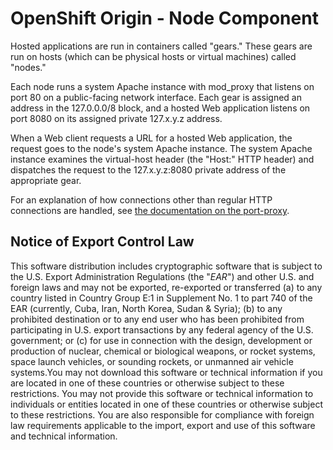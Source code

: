 OpenShift Origin - Node Component
=================================

Hosted applications are run in containers called "gears." These gears
are run on hosts (which can be physical hosts or virtual machines)
called "nodes."

Each node runs a system Apache instance with mod_proxy that listens on
port 80 on a public-facing network interface.  Each gear is assigned an
address in the 127.0.0.0/8 block, and a hosted Web application listens
on port 8080 on its assigned private 127.x.y.z address.

When a Web client requests a URL for a hosted Web application, the
request goes to the node's system Apache instance.  The system Apache
instance examines the virtual-host header (the "Host:" HTTP header) and
dispatches the request to the 127.x.y.z:8080 private address of the
appropriate gear.

For an explanation of how connections other than regular HTTP
connections are handled, see
[the documentation on the port-proxy](../port-proxy/README.md).

Notice of Export Control Law
----------------------------

This software distribution includes cryptographic software that is subject to the U.S. Export Administration Regulations (the "*EAR*") and other U.S. and foreign laws and may not be exported, re-exported or transferred (a) to any country listed in Country Group E:1 in Supplement No. 1 to part 740 of the EAR (currently, Cuba, Iran, North Korea, Sudan & Syria); (b) to any prohibited destination or to any end user who has been prohibited from participating in U.S. export transactions by any federal agency of the U.S. government; or (c) for use in connection with the design, development or production of nuclear, chemical or biological weapons, or rocket systems, space launch vehicles, or sounding rockets, or unmanned air vehicle systems.You may not download this software or technical information if you are located in one of these countries or otherwise subject to these restrictions. You may not provide this software or technical information to individuals or entities located in one of these countries or otherwise subject to these restrictions. You are also responsible for compliance with foreign law requirements applicable to the import, export and use of this software and technical information.
